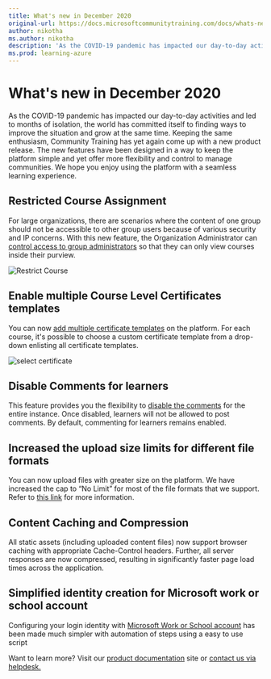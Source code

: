 ```yaml
---
title: What's new in December 2020
original-url: https://docs.microsoftcommunitytraining.com/docs/whats-new-in-december-2020
author: nikotha
ms.author: nikotha
description: 'As the COVID-19 pandemic has impacted our day-to-day activities and led to months of “Stay at Home”, the world has committed itself into finding ways to fight the situation and grow at the same time. '
ms.prod: learning-azure
---
```


# What's new in December 2020
As the COVID-19 pandemic has impacted our day-to-day activities and led to months of isolation, the world has committed itself to finding ways to improve the situation and grow at the same time. 
Keeping the same enthusiasm, Community Training has yet again come up with a new product release. The new features have been designed in a way to keep the platform simple and yet offer more flexibility and control to manage communities. We hope you enjoy using the platform with a seamless learning experience.

## Restricted Course Assignment 
For large organizations, there are scenarios where the content of one group should not be accessible to other group users because of various security and IP concerns. 
With this new feature, the Organization Administrator can[ control access to group administrators](../../settings/restrict-content-access-to-group-administrators.md) so that they can only view courses inside their purview.

![Restrict Course](../../media/Restrict%20Course.png)


## Enable multiple Course Level Certificates templates
You can now [add multiple certificate templates](../../settings/enable-course-level-certificate.md) on the platform. For each course, it's possible to choose a custom certificate template from a drop-down enlisting all certificate templates.

![select certificate ](../../media/select%20certificate%20.png)

## Disable Comments for learners
This feature provides you the flexibility to [disable the comments](../../settings/configurations-on-the-training-platform.md) for the entire instance. Once disabled, learners will not be allowed to post comments. By default, commenting for learners remains enabled.

## Increased the upload size limits for different file formats
You can now upload files with greater size on the platform. We have increased the cap to “No Limit” for most of the file formats that we support. Refer to [this link](../../frequently-asked-questions/faqs-course.md) for more information.

## Content Caching and Compression
All static assets (including uploaded content files) now support browser caching with appropriate Cache-Control headers. Further, all server responses are now compressed, resulting in significantly faster page load times across the application.

## Simplified identity creation for Microsoft work or school account
Configuring your login identity with [Microsoft Work or School account](../../infrastructure-management/install-your-platform-instance/configure-login-social-work-school-account.md) has been made much simpler with automation of steps using a easy to use script

Want to learn more? Visit our [product documentation](../../whats-new-in-microsoft-community-training/2020/whats-new-in-august-2020.md) site or [contact us via helpdesk.](https://go.microsoft.com/fwlink/?linkid=2104630)